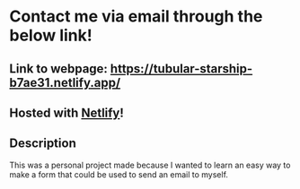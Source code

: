 # Contact me via email through the below link!

## Link to webpage: https://tubular-starship-b7ae31.netlify.app/

## Hosted with [Netlify](https://app.netlify.com)!

## Description
This was a personal project made because I wanted to learn an easy way to make a form that could be used to send an email to myself.
